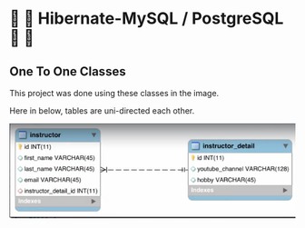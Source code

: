 # :fallen_leaf: :leaves: Hibernate-MySQL / PostgreSQL :leaves: :fallen_leaf:

## One To One Classes

This project was done using these classes in the image. 

Here in below, tables are uni-directed each other.

  ![alt text](./OnetoOne.png)
 
